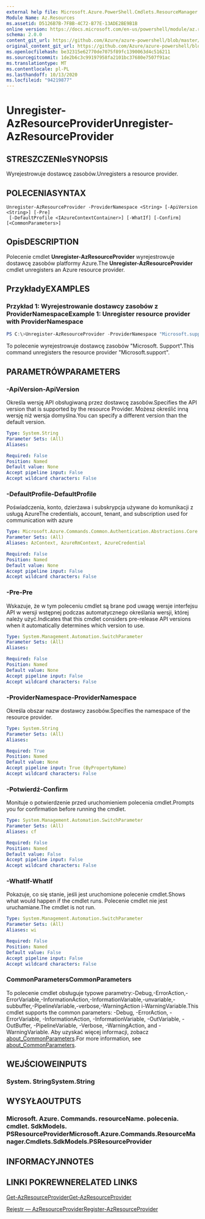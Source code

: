 ```yaml
---
external help file: Microsoft.Azure.PowerShell.Cmdlets.ResourceManager.dll-Help.xml
Module Name: Az.Resources
ms.assetid: D5126B7B-7FBB-4C72-B77E-13ADE2BE9B1B
online version: https://docs.microsoft.com/en-us/powershell/module/az.resources/unregister-azresourceprovider
schema: 2.0.0
content_git_url: https://github.com/Azure/azure-powershell/blob/master/src/Resources/Resources/help/Unregister-AzResourceProvider.md
original_content_git_url: https://github.com/Azure/azure-powershell/blob/master/src/Resources/Resources/help/Unregister-AzResourceProvider.md
ms.openlocfilehash: be32315e62770de7075f89fc1390063d4c516211
ms.sourcegitcommit: 1de2b6c3c99197958fa2101bc37680e7507f91ac
ms.translationtype: MT
ms.contentlocale: pl-PL
ms.lasthandoff: 10/13/2020
ms.locfileid: "94219877"
---
```

# <span data-ttu-id="db544-101">Unregister-AzResourceProvider</span><span class="sxs-lookup"><span data-stu-id="db544-101">Unregister-AzResourceProvider</span></span>

## <span data-ttu-id="db544-102">STRESZCZENIe</span><span class="sxs-lookup"><span data-stu-id="db544-102">SYNOPSIS</span></span>
<span data-ttu-id="db544-103">Wyrejestrowuje dostawcę zasobów.</span><span class="sxs-lookup"><span data-stu-id="db544-103">Unregisters a resource provider.</span></span>

## <span data-ttu-id="db544-104">POLECENIA</span><span class="sxs-lookup"><span data-stu-id="db544-104">SYNTAX</span></span>

```
Unregister-AzResourceProvider -ProviderNamespace <String> [-ApiVersion <String>] [-Pre]
 [-DefaultProfile <IAzureContextContainer>] [-WhatIf] [-Confirm] [<CommonParameters>]
```

## <span data-ttu-id="db544-105">Opis</span><span class="sxs-lookup"><span data-stu-id="db544-105">DESCRIPTION</span></span>
<span data-ttu-id="db544-106">Polecenie cmdlet **Unregister-AzResourceProvider** wyrejestrowuje dostawcę zasobów platformy Azure.</span><span class="sxs-lookup"><span data-stu-id="db544-106">The **Unregister-AzResourceProvider** cmdlet unregisters an Azure resource provider.</span></span>

## <span data-ttu-id="db544-107">Przykłady</span><span class="sxs-lookup"><span data-stu-id="db544-107">EXAMPLES</span></span>

### <span data-ttu-id="db544-108">Przykład 1: Wyrejestrowanie dostawcy zasobów z ProviderNamespace</span><span class="sxs-lookup"><span data-stu-id="db544-108">Example 1: Unregister resource provider with ProviderNamespace</span></span>

```powershell
PS C:\>Unregister-AzResourceProvider -ProviderNamespace "Microsoft.support"
```

<span data-ttu-id="db544-109">To polecenie wyrejestrowuje dostawcę zasobów "Microsoft. Support".</span><span class="sxs-lookup"><span data-stu-id="db544-109">This command unregisters the resource provider "Microsoft.support".</span></span>

## <span data-ttu-id="db544-110">PARAMETRÓW</span><span class="sxs-lookup"><span data-stu-id="db544-110">PARAMETERS</span></span>

### <span data-ttu-id="db544-111">-ApiVersion</span><span class="sxs-lookup"><span data-stu-id="db544-111">-ApiVersion</span></span>
<span data-ttu-id="db544-112">Określa wersję API obsługiwaną przez dostawcę zasobów.</span><span class="sxs-lookup"><span data-stu-id="db544-112">Specifies the API version that is supported by the resource Provider.</span></span>
<span data-ttu-id="db544-113">Możesz określić inną wersję niż wersja domyślna.</span><span class="sxs-lookup"><span data-stu-id="db544-113">You can specify a different version than the default version.</span></span>

```yaml
Type: System.String
Parameter Sets: (All)
Aliases:

Required: False
Position: Named
Default value: None
Accept pipeline input: False
Accept wildcard characters: False
```

### <span data-ttu-id="db544-114">-DefaultProfile</span><span class="sxs-lookup"><span data-stu-id="db544-114">-DefaultProfile</span></span>
<span data-ttu-id="db544-115">Poświadczenia, konto, dzierżawa i subskrypcja używane do komunikacji z usługą Azure</span><span class="sxs-lookup"><span data-stu-id="db544-115">The credentials, account, tenant, and subscription used for communication with azure</span></span>

```yaml
Type: Microsoft.Azure.Commands.Common.Authentication.Abstractions.Core.IAzureContextContainer
Parameter Sets: (All)
Aliases: AzContext, AzureRmContext, AzureCredential

Required: False
Position: Named
Default value: None
Accept pipeline input: False
Accept wildcard characters: False
```

### <span data-ttu-id="db544-116">-Pre</span><span class="sxs-lookup"><span data-stu-id="db544-116">-Pre</span></span>
<span data-ttu-id="db544-117">Wskazuje, że w tym poleceniu cmdlet są brane pod uwagę wersje interfejsu API w wersji wstępnej podczas automatycznego określania wersji, której należy użyć.</span><span class="sxs-lookup"><span data-stu-id="db544-117">Indicates that this cmdlet considers pre-release API versions when it automatically determines which version to use.</span></span>

```yaml
Type: System.Management.Automation.SwitchParameter
Parameter Sets: (All)
Aliases:

Required: False
Position: Named
Default value: None
Accept pipeline input: False
Accept wildcard characters: False
```

### <span data-ttu-id="db544-118">-ProviderNamespace</span><span class="sxs-lookup"><span data-stu-id="db544-118">-ProviderNamespace</span></span>
<span data-ttu-id="db544-119">Określa obszar nazw dostawcy zasobów.</span><span class="sxs-lookup"><span data-stu-id="db544-119">Specifies the namespace of the resource provider.</span></span>

```yaml
Type: System.String
Parameter Sets: (All)
Aliases:

Required: True
Position: Named
Default value: None
Accept pipeline input: True (ByPropertyName)
Accept wildcard characters: False
```

### <span data-ttu-id="db544-120">-Potwierdź</span><span class="sxs-lookup"><span data-stu-id="db544-120">-Confirm</span></span>
<span data-ttu-id="db544-121">Monituje o potwierdzenie przed uruchomieniem polecenia cmdlet.</span><span class="sxs-lookup"><span data-stu-id="db544-121">Prompts you for confirmation before running the cmdlet.</span></span>

```yaml
Type: System.Management.Automation.SwitchParameter
Parameter Sets: (All)
Aliases: cf

Required: False
Position: Named
Default value: False
Accept pipeline input: False
Accept wildcard characters: False
```

### <span data-ttu-id="db544-122">-WhatIf</span><span class="sxs-lookup"><span data-stu-id="db544-122">-WhatIf</span></span>
<span data-ttu-id="db544-123">Pokazuje, co się stanie, jeśli jest uruchomione polecenie cmdlet.</span><span class="sxs-lookup"><span data-stu-id="db544-123">Shows what would happen if the cmdlet runs.</span></span>
<span data-ttu-id="db544-124">Polecenie cmdlet nie jest uruchamiane.</span><span class="sxs-lookup"><span data-stu-id="db544-124">The cmdlet is not run.</span></span>

```yaml
Type: System.Management.Automation.SwitchParameter
Parameter Sets: (All)
Aliases: wi

Required: False
Position: Named
Default value: False
Accept pipeline input: False
Accept wildcard characters: False
```

### <span data-ttu-id="db544-125">CommonParameters</span><span class="sxs-lookup"><span data-stu-id="db544-125">CommonParameters</span></span>
<span data-ttu-id="db544-126">To polecenie cmdlet obsługuje typowe parametry:-Debug,-ErrorAction,-ErrorVariable,-InformationAction,-InformationVariable,-unvariable,-subbuffer,-PipelineVariable,-verbose,-WarningAction i-WarningVariable.</span><span class="sxs-lookup"><span data-stu-id="db544-126">This cmdlet supports the common parameters: -Debug, -ErrorAction, -ErrorVariable, -InformationAction, -InformationVariable, -OutVariable, -OutBuffer, -PipelineVariable, -Verbose, -WarningAction, and -WarningVariable.</span></span> <span data-ttu-id="db544-127">Aby uzyskać więcej informacji, zobacz [about_CommonParameters](http://go.microsoft.com/fwlink/?LinkID=113216).</span><span class="sxs-lookup"><span data-stu-id="db544-127">For more information, see [about_CommonParameters](http://go.microsoft.com/fwlink/?LinkID=113216).</span></span>

## <span data-ttu-id="db544-128">WEJŚCIOWE</span><span class="sxs-lookup"><span data-stu-id="db544-128">INPUTS</span></span>

### <span data-ttu-id="db544-129">System. String</span><span class="sxs-lookup"><span data-stu-id="db544-129">System.String</span></span>

## <span data-ttu-id="db544-130">WYSYŁA</span><span class="sxs-lookup"><span data-stu-id="db544-130">OUTPUTS</span></span>

### <span data-ttu-id="db544-131">Microsoft. Azure. Commands. resourceName. polecenia. cmdlet. SdkModels. PSResourceProvider</span><span class="sxs-lookup"><span data-stu-id="db544-131">Microsoft.Azure.Commands.ResourceManager.Cmdlets.SdkModels.PSResourceProvider</span></span>

## <span data-ttu-id="db544-132">INFORMACYJN</span><span class="sxs-lookup"><span data-stu-id="db544-132">NOTES</span></span>

## <span data-ttu-id="db544-133">LINKI POKREWNE</span><span class="sxs-lookup"><span data-stu-id="db544-133">RELATED LINKS</span></span>

[<span data-ttu-id="db544-134">Get-AzResourceProvider</span><span class="sxs-lookup"><span data-stu-id="db544-134">Get-AzResourceProvider</span></span>](./Get-AzResourceProvider.md)

[<span data-ttu-id="db544-135">Rejestr — AzResourceProvider</span><span class="sxs-lookup"><span data-stu-id="db544-135">Register-AzResourceProvider</span></span>](./Register-AzResourceProvider.md)


